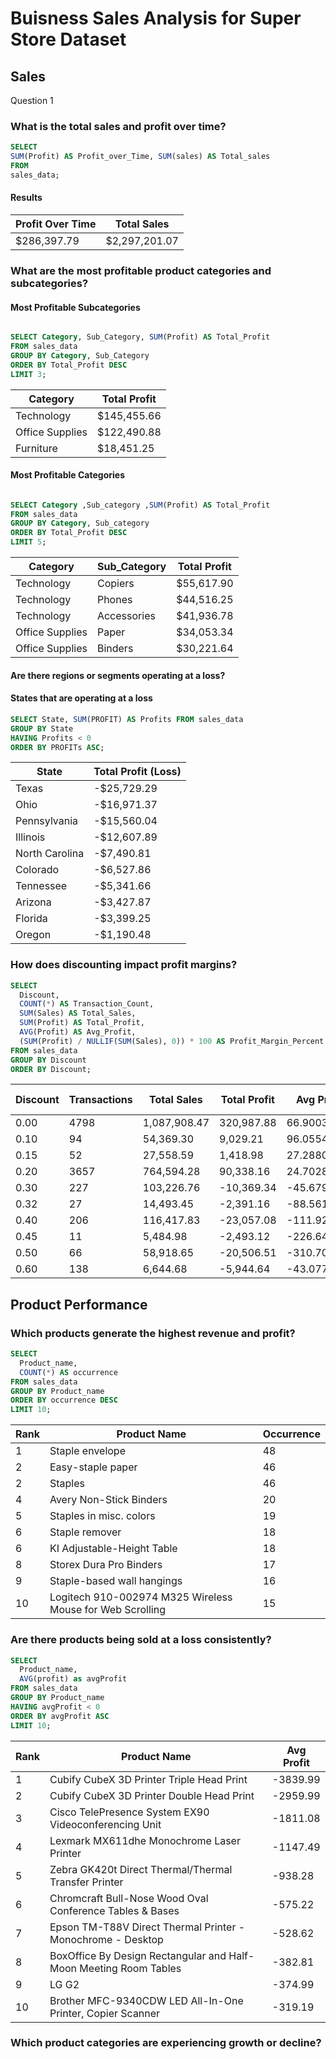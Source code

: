 # Buisness Sales Analysis for Super Store Dataset 

## Sales

Question 1
### What is the total sales and profit over time?
```sql
SELECT 
SUM(Profit) AS Profit_over_Time, SUM(sales) AS Total_sales
FROM 
sales_data;
```
#### Results
| Profit Over Time | Total Sales   |
|------------------|---------------|
| $286,397.79      | $2,297,201.07 |

### What are the most profitable product categories and subcategories?

#### Most Profitable Subcategories 
``` sql

SELECT Category, Sub_Category, SUM(Profit) AS Total_Profit
FROM sales_data
GROUP BY Category, Sub_Category
ORDER BY Total_Profit DESC
LIMIT 3;
```
| Category         | Total Profit   |
|------------------|----------------|
| Technology       | $145,455.66    |
| Office Supplies  | $122,490.88    |
| Furniture        | $18,451.25     |

#### Most Profitable Categories

``` sql

SELECT Category ,Sub_category ,SUM(Profit) AS Total_Profit
FROM sales_data
GROUP BY Category, Sub_category
ORDER BY Total_Profit DESC
LIMIT 5;

```

| Category         | Sub_Category | Total Profit   |
|------------------|--------------|----------------|
| Technology       | Copiers      | $55,617.90     |
| Technology       | Phones       | $44,516.25     |
| Technology       | Accessories  | $41,936.78     |
| Office Supplies  | Paper        | $34,053.34     |
| Office Supplies  | Binders      | $30,221.64     |


#### Are there regions or segments operating at a loss?

#### States that are operating at a loss

``` sql
SELECT State, SUM(PROFIT) AS Profits FROM sales_data
GROUP BY State
HAVING Profits < 0
ORDER BY PROFITs ASC;
```

| State           | Total Profit (Loss) |
|-----------------|---------------------|
| Texas           | -$25,729.29         |
| Ohio            | -$16,971.37         |
| Pennsylvania    | -$15,560.04         |
| Illinois        | -$12,607.89         |
| North Carolina  | -$7,490.81          |
| Colorado        | -$6,527.86          |
| Tennessee       | -$5,341.66          |
| Arizona         | -$3,427.87          |
| Florida         | -$3,399.25          |
| Oregon          | -$1,190.48          |


### How does discounting impact profit margins?
```sql
SELECT 
  Discount,
  COUNT(*) AS Transaction_Count,
  SUM(Sales) AS Total_Sales,
  SUM(Profit) AS Total_Profit,
  AVG(Profit) AS Avg_Profit,
  (SUM(Profit) / NULLIF(SUM(Sales), 0)) * 100 AS Profit_Margin_Percent
FROM sales_data
GROUP BY Discount
ORDER BY Discount;
```
| Discount | Transactions | Total Sales   | Total Profit  | Avg Profit | Profit Margin (%) |
|----------|--------------|---------------|---------------|------------|--------------------|
| 0.00     | 4798         | 1,087,908.47  | 320,987.88    | 66.900350  | 29.505045          |
| 0.10     | 94           | 54,369.30     | 9,029.21      | 96.055426  | 16.607185          |
| 0.15     | 52           | 27,558.59     | 1,418.98      | 27.288077  | 5.148957           |
| 0.20     | 3657         | 764,594.28    | 90,338.16     | 24.702806  | 11.815176          |
| 0.30     | 227          | 103,226.76    | -10,369.34    | -45.679912 | -10.045205         |
| 0.32     | 27           | 14,493.45     | -2,391.16     | -88.561481 | -16.498211         |
| 0.40     | 206          | 116,417.83    | -23,057.08    | -111.927573| -19.805454         |
| 0.45     | 11           | 5,484.98      | -2,493.12     | -226.647273| -45.453584         |
| 0.50     | 66           | 58,918.65     | -20,506.51    | -310.704697| -34.804786         |
| 0.60     | 138          | 6,644.68      | -5,944.64     | -43.077101 | -89.464654         |


## Product Performance

### Which products generate the highest revenue and profit?

```sql
SELECT 
  Product_name, 
  COUNT(*) AS occurrence
FROM sales_data
GROUP BY Product_name
ORDER BY occurrence DESC
LIMIT 10;
```
| Rank | Product Name                                                   | Occurrence |
|------|----------------------------------------------------------------|------------|
| 1    | Staple envelope                                                | 48         |
| 2    | Easy-staple paper                                              | 46         |
| 2    | Staples                                                        | 46         |
| 4    | Avery Non-Stick Binders                                        | 20         |
| 5    | Staples in misc. colors                                        | 19         |
| 6    | Staple remover                                                 | 18         |
| 6    | KI Adjustable-Height Table                                     | 18         |
| 8    | Storex Dura Pro Binders                                        | 17         |
| 9    | Staple-based wall hangings                                     | 16         |
| 10   | Logitech 910-002974 M325 Wireless Mouse for Web Scrolling     | 15         |

### Are there products being sold at a loss consistently?

```sql
SELECT 
  Product_name, 
  AVG(profit) as avgProfit
FROM sales_data
GROUP BY Product_name
HAVING avgProfit < 0
ORDER BY avgProfit ASC
LIMIT 10;
```
| Rank | Product Name                                                                     | Avg Profit     |
|------|----------------------------------------------------------------------------------|----------------|
| 1    | Cubify CubeX 3D Printer Triple Head Print                                        | -3839.99       |
| 2    | Cubify CubeX 3D Printer Double Head Print                                        | -2959.99       |
| 3    | Cisco TelePresence System EX90 Videoconferencing Unit                           | -1811.08       |
| 4    | Lexmark MX611dhe Monochrome Laser Printer                                       | -1147.49       |
| 5    | Zebra GK420t Direct Thermal/Thermal Transfer Printer                            | -938.28        |
| 6    | Chromcraft Bull-Nose Wood Oval Conference Tables & Bases                        | -575.22        |
| 7    | Epson TM-T88V Direct Thermal Printer - Monochrome - Desktop                     | -528.62        |
| 8    | BoxOffice By Design Rectangular and Half-Moon Meeting Room Tables               | -382.81        |
| 9    | LG G2                                                                            | -374.99        |
| 10   | Brother MFC-9340CDW LED All-In-One Printer, Copier Scanner                      | -319.19        |

### Which product categories are experiencing growth or decline?

```sql

```








